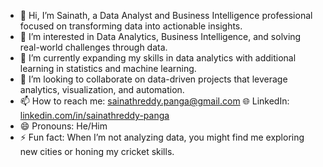 - 👋  Hi, I’m Sainath, a Data Analyst and Business Intelligence professional focused on transforming data into actionable insights.
- 👀 I’m interested in Data Analytics, Business Intelligence, and solving real-world challenges through data.
- 🌱 I’m currently expanding my skills in data analytics with additional learning in statistics and machine learning.
- 💞️ I’m looking to collaborate on data-driven projects that leverage analytics, visualization, and automation.
- 📫 How to reach me: sainathreddy.panga@gmail.com 
🌐 LinkedIn: [linkedin.com/in/sainathreddy-panga](https://www.linkedin.com/in/sainathreddy-panga) 
- 😄 Pronouns: He/Him
- ⚡ Fun fact: When I’m not analyzing data, you might find me exploring new cities or honing my cricket skills.

<!---
sainath7452/sainath7452 is a ✨ special ✨ repository because its `README.md` (this file) appears on your GitHub profile.
You can click the Preview link to take a look at your changes.
--->
